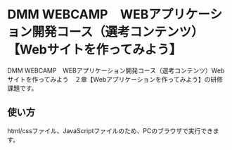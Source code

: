 # DMM WEBCAMP　WEBアプリケーション開発コース（選考コンテンツ）【Webサイトを作ってみよう】
DMM WEBCAMP　WEBアプリケーション開発コース（選考コンテンツ）Webサイトを作ってみよう　２章【Webアプリケーションを作ってみよう】の研修課題です。
## 使い方
html/cssファイル、JavaScriptファイルのため、PCのブラウザで実行できます。